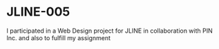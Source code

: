# JLINE-005
I participated in a Web Design project for JLINE in collaboration with PIN Inc. and also to fulfill my assignment
